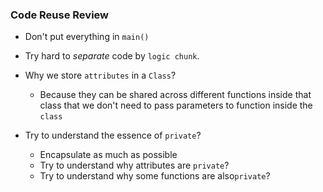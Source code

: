 ### Code Reuse Review

- Don't put everything in `main()`
- Try hard to *separate* code by `logic chunk`.
- Why we store `attributes` in a `Class`?
   - Because they can be shared across different functions inside that class that we don't need to pass parameters to function inside the `class`

- Try to understand the essence of `private`?
    - Encapsulate as much as possible
    - Try to understand why attributes are `private`?
    - Try to understand why some functions are also`private`?